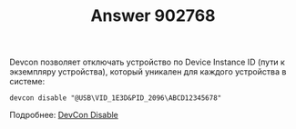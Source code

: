 ﻿---
title: "Answer 902768"
se.owner.user_id: 240512
se.owner.display_name: "MSDN.WhiteKnight"
se.owner.link: "https://ru.stackoverflow.com/users/240512/msdn-whiteknight"
se.answer_id: 902768
se.question_id: 891462
se.post_type: answer
se.score: 1
se.is_accepted: False
---
<p>Devcon позволяет отключать устройство по Device Instance ID (пути к экземпляру устройства), который уникален для каждого устройства в системе:</p>

<pre><code>devcon disable "@USB\VID_1E3D&amp;PID_2096\ABCD12345678"
</code></pre>

<p>Подробнее: <a href="https://docs.microsoft.com/en-us/windows-hardware/drivers/devtest/devcon-disable" rel="nofollow noreferrer">DevCon Disable</a></p>
